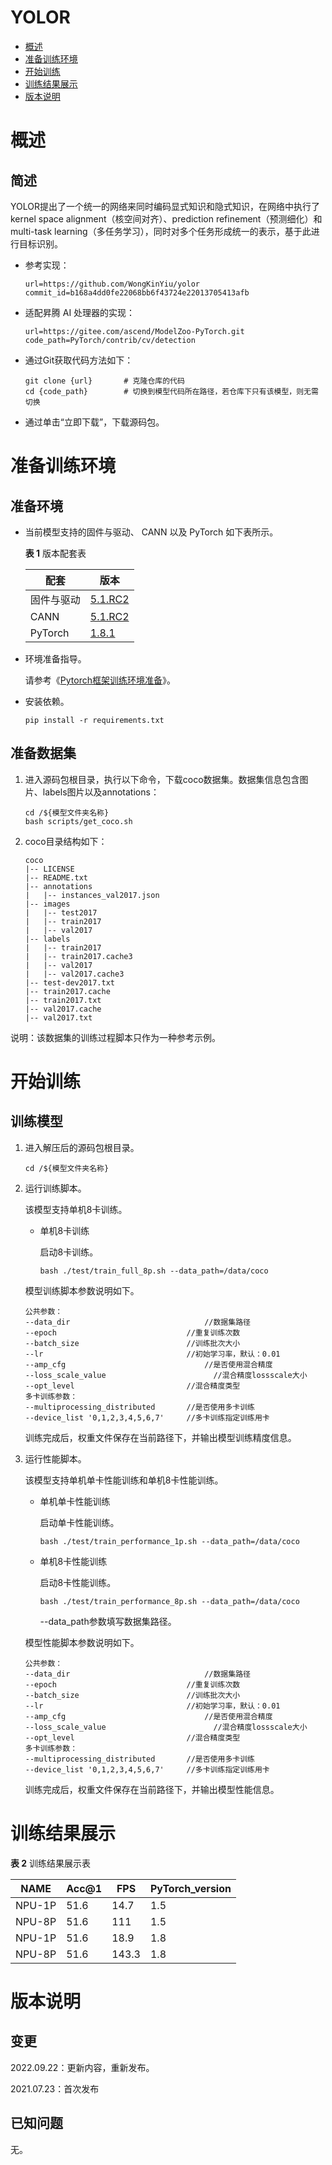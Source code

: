 # YOLOR

-   [概述](#概述)
-   [准备训练环境](#准备训练环境)
-   [开始训练](#开始训练)
-   [训练结果展示](#训练结果展示)
-   [版本说明](#版本说明)



# 概述

## 简述

  YOLOR提出了一个统一的网络来同时编码显式知识和隐式知识，在网络中执行了kernel space alignment（核空间对齐）、prediction refinement（预测细化）和 multi-task learning（多任务学习），同时对多个任务形成统一的表示，基于此进行目标识别。

- 参考实现：

  ```
  url=https://github.com/WongKinYiu/yolor
  commit_id=b168a4dd0fe22068bb6f43724e22013705413afb
  ```

- 适配昇腾 AI 处理器的实现：

  ```
  url=https://gitee.com/ascend/ModelZoo-PyTorch.git
  code_path=PyTorch/contrib/cv/detection
  ```
  
- 通过Git获取代码方法如下：

  ```
  git clone {url}       # 克隆仓库的代码
  cd {code_path}        # 切换到模型代码所在路径，若仓库下只有该模型，则无需切换
  ```
  
- 通过单击“立即下载”，下载源码包。

# 准备训练环境

## 准备环境

 - 当前模型支持的固件与驱动、 CANN 以及 PyTorch 如下表所示。

   **表 1**  版本配套表

   | 配套  | 版本  |
   |---|---|
   | 固件与驱动  | [5.1.RC2](https://www.hiascend.com/hardware/firmware-drivers?tag=commercial)   |
   | CANN  |  [5.1.RC2](https://www.hiascend.com/software/cann/commercial?version=5.1.RC2)  |
   | PyTorch  | [1.8.1](https://gitee.com/ascend/pytorch/tree/master/)  |




- 环境准备指导。

  请参考《[Pytorch框架训练环境准备](https://www.hiascend.com/document/detail/zh/ModelZoo/pytorchframework/ptes)》。
  
- 安装依赖。

  ```
  pip install -r requirements.txt
  ```


## 准备数据集

1. 进入源码包根目录，执行以下命令，下载coco数据集。数据集信息包含图片、labels图片以及annotations：
	```
	cd /${模型文件夹名称}
	bash scripts/get_coco.sh
	```
2. coco目录结构如下：
	```
   coco
   |-- LICENSE
   |-- README.txt
   |-- annotations
   |   |-- instances_val2017.json
   |-- images
   |   |-- test2017
   |   |-- train2017
   |   |-- val2017
   |-- labels
   |   |-- train2017
   |   |-- train2017.cache3
   |   |-- val2017
   |   |-- val2017.cache3
   |-- test-dev2017.txt
   |-- train2017.cache
   |-- train2017.txt
   |-- val2017.cache
   |-- val2017.txt
	```
说明：该数据集的训练过程脚本只作为一种参考示例。


# 开始训练

## 训练模型
1. 进入解压后的源码包根目录。

    ```
    cd /${模型文件夹名称} 
    ```

2. 运行训练脚本。

   该模型支持单机8卡训练。

   - 单机8卡训练

     启动8卡训练。

     ```
     bash ./test/train_full_8p.sh --data_path=/data/coco  
     ```

   模型训练脚本参数说明如下。

    ```
    公共参数：
    --data_dir                              //数据集路径      
    --epoch                             //重复训练次数
    --batch_size                        //训练批次大小
    --lr                                //初始学习率，默认：0.01
    --amp_cfg                               //是否使用混合精度
    --loss_scale_value                        //混合精度lossscale大小
    --opt_level                         //混合精度类型
    多卡训练参数：
    --multiprocessing_distributed       //是否使用多卡训练
    --device_list '0,1,2,3,4,5,6,7'     //多卡训练指定训练用卡
    ```
   
   训练完成后，权重文件保存在当前路径下，并输出模型训练精度信息。

  

3. 运行性能脚本。  
                                                                                                                                                                
   该模型支持单机单卡性能训练和单机8卡性能训练。                                                                                                                                    

   - 单机单卡性能训练                                                                                                                                                                                 
    
     启动单卡性能训练。 

     ```
     bash ./test/train_performance_1p.sh --data_path=/data/coco  
     ```                                                                                                                                                                                              

   - 单机8卡性能训练                                                                                                                                                                                 
    
     启动8卡性能训练。

     ```
     bash ./test/train_performance_8p.sh --data_path=/data/coco  
     ```

     --data\_path参数填写数据集路径。

    模型性能脚本参数说明如下。

    ```
    公共参数：
    --data_dir                              //数据集路径      
    --epoch                             //重复训练次数
    --batch_size                        //训练批次大小
    --lr                                //初始学习率，默认：0.01
    --amp_cfg                               //是否使用混合精度
    --loss_scale_value                        //混合精度lossscale大小
    --opt_level                         //混合精度类型
    多卡训练参数：
    --multiprocessing_distributed       //是否使用多卡训练
    --device_list '0,1,2,3,4,5,6,7'     //多卡训练指定训练用卡
    ```
   
    训练完成后，权重文件保存在当前路径下，并输出模型性能信息。

# 训练结果展示


  **表 2**  训练结果展示表

  | NAME   | Acc@1 | FPS   | PyTorch_version |
  |--------|-------|-------|-----------------|
  | NPU-1P | 51.6  | 14.7  | 1.5             |
  | NPU-8P | 51.6  | 111   | 1.5             |
  | NPU-1P | 51.6  | 18.9  | 1.8             |
  | NPU-8P | 51.6  | 143.3 | 1.8             |


# 版本说明

## 变更

2022.09.22：更新内容，重新发布。

2021.07.23：首次发布

## 已知问题
无。